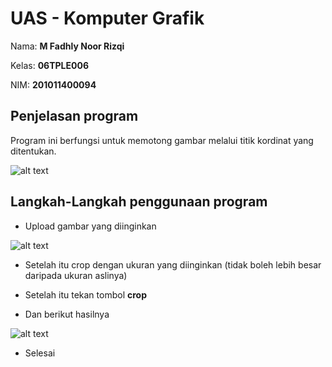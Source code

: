 # UAS - Komputer Grafik

Nama: **M Fadhly Noor Rizqi**

Kelas: **06TPLE006**

NIM: **201011400094**

## Penjelasan program

Program ini berfungsi untuk memotong gambar melalui titik kordinat yang ditentukan.

![alt text](https://i.ibb.co/ZHkdwgR/1.png)

## Langkah-Langkah penggunaan program

-   Upload gambar yang diinginkan

![alt text](https://i.ibb.co/KwvmTb5/2.png)

-   Setelah itu crop dengan ukuran yang diinginkan (tidak boleh lebih besar daripada ukuran aslinya)

-   Setelah itu tekan tombol **crop**
-   Dan berikut hasilnya

![alt text](https://i.ibb.co/n7908yt/3.png)

-   Selesai
